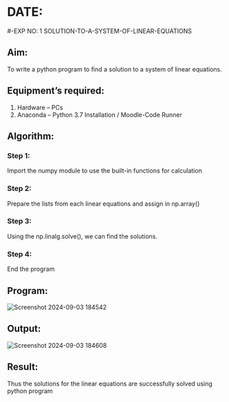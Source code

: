 # DATE:
#-EXP NO: 1 SOLUTION-TO-A-SYSTEM-OF-LINEAR-EQUATIONS
## Aim:
To write a python program to find a solution to a system of linear equations.
## Equipment’s required:
1. 	Hardware – PCs
2. 	Anaconda – Python 3.7 Installation / Moodle-Code Runner
## Algorithm:
### Step 1: 
Import the numpy module to use the built-in functions for calculation
### Step 2: 
Prepare the lists from each linear equations and assign in np.array()
### Step 3: 
Using the np.linalg.solve(), we can find the solutions.
### Step 4: 
End the program
## Program:
![Screenshot 2024-09-03 184542](https://github.com/user-attachments/assets/b58e9b8d-e1b8-4b9f-b4c1-49a458e072ad)

## Output:

![Screenshot 2024-09-03 184608](https://github.com/user-attachments/assets/fb9165da-5c93-4a7e-8a28-ef5ae86f6eea)

## Result: 
Thus the solutions for the linear equations are successfully solved using python program


